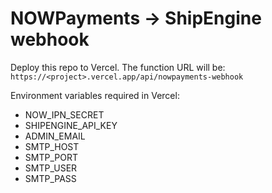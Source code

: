 # NOWPayments -> ShipEngine webhook

Deploy this repo to Vercel. The function URL will be:
`https://<project>.vercel.app/api/nowpayments-webhook`

Environment variables required in Vercel:
- NOW_IPN_SECRET
- SHIPENGINE_API_KEY
- ADMIN_EMAIL
- SMTP_HOST
- SMTP_PORT
- SMTP_USER
- SMTP_PASS
